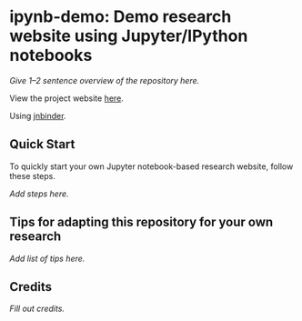 # ipynb-demo: Demo research website using Jupyter/IPython notebooks

*Give 1–2 sentence overview of the repository here.*

View the project website [here](https://pcarbo.github.io/ipynb-demo).

Using [jnbinder](https://github.com/gaow/jnbinder).

## Quick Start

To quickly start your own Jupyter notebook-based research website, follow
these steps.

*Add steps here.*

## Tips for adapting this repository for your own research

*Add list of tips here.*

## Credits

*Fill out credits.*
